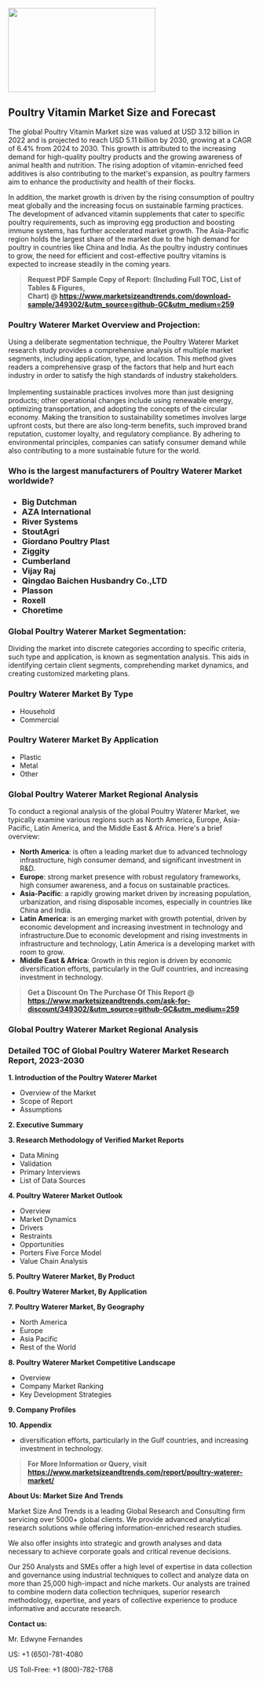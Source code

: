 <p><img class="alignnone size-medium wp-image-20088" src="https://ffe5etoiles.com/wp-content/uploads/2024/12/MST1-300x171.png" alt="" width="300" height="171" /></p><h2>Poultry Vitamin Market Size and Forecast</h2><p>The global Poultry Vitamin Market size was valued at USD 3.12 billion in 2022 and is projected to reach USD 5.11 billion by 2030, growing at a CAGR of 6.4% from 2024 to 2030. This growth is attributed to the increasing demand for high-quality poultry products and the growing awareness of animal health and nutrition. The rising adoption of vitamin-enriched feed additives is also contributing to the market's expansion, as poultry farmers aim to enhance the productivity and health of their flocks.</p><p>In addition, the market growth is driven by the rising consumption of poultry meat globally and the increasing focus on sustainable farming practices. The development of advanced vitamin supplements that cater to specific poultry requirements, such as improving egg production and boosting immune systems, has further accelerated market growth. The Asia-Pacific region holds the largest share of the market due to the high demand for poultry in countries like China and India. As the poultry industry continues to grow, the need for efficient and cost-effective poultry vitamins is expected to increase steadily in the coming years.</p></p><blockquote id="" class=""><strong>Request PDF Sample Copy of Report: (Including Full TOC, List of Tables &amp; Figures, Chart)&nbsp;@&nbsp;<strong><a href="https://www.marketsizeandtrends.com/download-sample/349302/&utm_source=github-GC&utm_medium=259" target="_blank">https://www.marketsizeandtrends.com/download-sample/349302/&utm_source=github-GC&utm_medium=259</a></strong></strong></blockquote><h3 id="" class="">Poultry Waterer Market&nbsp;Overview and Projection:</h3><p id="" class="">Using a deliberate segmentation technique, the Poultry Waterer Market research study provides a comprehensive analysis of multiple market segments, including application, type, and location. This method gives readers a comprehensive grasp of the factors that help and hurt each industry in order to satisfy the high standards of industry stakeholders. <br /> <br />Implementing sustainable practices involves more than just designing products; other operational changes include using renewable energy, optimizing transportation, and adopting the concepts of the circular economy. Making the transition to sustainability sometimes involves large upfront costs, but there are also long-term benefits, such improved brand reputation, customer loyalty, and regulatory compliance. By adhering to environmental principles, companies can satisfy consumer demand while also contributing to a more sustainable future for the world.</p><h3 id="" class="">Who is the largest manufacturers of&nbsp;Poultry Waterer Market worldwide?</h3><h3 class=""><p><ul><li>Big Dutchman </li><li> AZA International </li><li> River Systems </li><li> StoutAgri </li><li> Giordano Poultry Plast </li><li> Ziggity </li><li> Cumberland </li><li> Vijay Raj </li><li> Qingdao Baichen Husbandry Co.,LTD </li><li> Plasson </li><li> Roxell </li><li> Choretime</li></ul></p></h3><h3 id="" class="">Global&nbsp;Poultry Waterer Market Segmentation:</h3><p id="" class="">Dividing the market into discrete categories according to specific criteria, such type and application, is known as segmentation analysis. This aids in identifying certain client segments, comprehending market dynamics, and creating customized marketing plans.</p><h3 id="" class="">Poultry Waterer Market&nbsp;By Type</h3><p><p><ul><li>Household</li><li> Commercial</p></li></ul></p></p><h3 id="" class="">Poultry Waterer Market&nbsp;By Application</h3><p class=""><p><ul><li>Plastic</li><li> Metal</li><li> Other</li></ul></p></p><h3 id="" class="">Global Poultry Waterer Market Regional Analysis</h3><p id="" class="">To conduct a regional analysis of the global Poultry Waterer Market, we typically examine various regions such as North America, Europe, Asia-Pacific, Latin America, and the Middle East &amp; Africa. Here's a brief overview:</p><ul><li><strong>North America</strong>: is often a leading market due to advanced technology infrastructure, high consumer demand, and significant investment in R&amp;D.</li><li><strong>Europe</strong>: strong market presence with robust regulatory frameworks, high consumer awareness, and a focus on sustainable practices.</li><li><strong>Asia-Pacific</strong>: a rapidly growing market driven by increasing population, urbanization, and rising disposable incomes, especially in countries like China and India.</li><li><strong>Latin America</strong>: is an emerging market with growth potential, driven by economic development and increasing investment in technology and infrastructure.Due to economic development and rising investments in infrastructure and technology, Latin America is a developing market with room to grow.</li><li><strong>Middle East &amp; Africa</strong>: Growth in this region is driven by economic diversification efforts, particularly in the Gulf countries, and increasing investment in technology.</li></ul><blockquote id="" class=""><strong>Get a Discount On The Purchase Of This Report @ <strong><a href="https://www.marketsizeandtrends.com/ask-for-discount/349302/&utm_source=github-GC&utm_medium=259" target="_blank">https://www.marketsizeandtrends.com/ask-for-discount/349302/&utm_source=github-GC&utm_medium=259</a></strong></strong></blockquote><h3 id="" class="">Global Poultry Waterer Market Regional Analysis</h3><h3 id="" class="">Detailed TOC of Global Poultry Waterer Market Research Report, 2023-2030</h3><p id="" class=""><strong>1. Introduction of the Poultry Waterer Market</strong></p><ul><li>Overview of the Market</li><li>Scope of Report</li><li>Assumptions</li></ul><p id="" class=""><strong>2. Executive Summary</strong></p><p id="" class=""><strong>3. Research Methodology of Verified Market Reports</strong></p><ul><li>Data Mining</li><li>Validation</li><li>Primary Interviews</li><li>List of Data Sources</li></ul><p id="" class=""><strong>4. Poultry Waterer Market Outlook</strong></p><ul><li>Overview</li><li>Market Dynamics</li><li>Drivers</li><li>Restraints</li><li>Opportunities</li><li>Porters Five Force Model</li><li>Value Chain Analysis</li></ul><p id="" class=""><strong>5. Poultry Waterer Market, By Product</strong></p><p id="" class=""><strong>6. Poultry Waterer Market, By Application</strong></p><p id="" class=""><strong>7. Poultry Waterer Market, By Geography</strong></p><ul><li>North America</li><li>Europe</li><li>Asia Pacific</li><li>Rest of the World</li></ul><p id="" class=""><strong>8. Poultry Waterer Market Competitive Landscape</strong></p><ul><li>Overview</li><li>Company Market Ranking</li><li>Key Development Strategies</li></ul><p id="" class=""><strong>9. Company Profiles</strong></p><p id="" class=""><strong>10. Appendix</strong></p><ul><li>diversification efforts, particularly in the Gulf countries, and increasing investment in technology.</li></ul><blockquote id="" class=""><strong>For More Information or Query, visit <strong><strong><a href="https://www.marketsizeandtrends.com/report/poultry-waterer-market/" target="_blank">https://www.marketsizeandtrends.com/report/poultry-waterer-market/</a></strong></strong></strong></blockquote><p id="" class=""><strong>About Us: Market Size And Trends</strong></p><p id="" class="">Market Size And Trends is a leading Global Research and Consulting firm servicing over 5000+ global clients. We provide advanced analytical research solutions while offering information-enriched research studies.</p><p id="" class="">We also offer insights into strategic and growth analyses and data necessary to achieve corporate goals and critical revenue decisions.</p><p id="" class="">Our 250 Analysts and SMEs offer a high level of expertise in data collection and governance using industrial techniques to collect and analyze data on more than 25,000 high-impact and niche markets. Our analysts are trained to combine modern data collection techniques, superior research methodology, expertise, and years of collective experience to produce informative and accurate research.</p><p id="" class=""><strong>Contact us:</strong></p><p id="" class="">Mr. Edwyne Fernandes</p><p id="" class="">US: +1 (650)-781-4080</p><p id="" class="">US Toll-Free: +1 (800)-782-1768</p>
